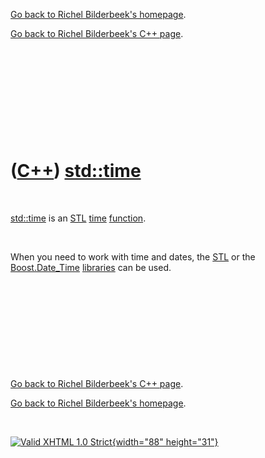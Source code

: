 [Go back to Richel Bilderbeek's homepage](index.htm).

[Go back to Richel Bilderbeek's C++ page](Cpp.htm).

 

 

 

 

 

([C++](Cpp.htm)) [std::time](CppTime.htm)
=========================================

 

[std::time](CppStdTime.htm) is an [STL](CppStl.htm) [time](CppTime.htm)
[function](CppFunction.htm).

 

When you need to work with time and dates, the [STL](CppStl.htm) or the
[Boost.Date\_Time](CppDate_Time.htm) [libraries](CppLibrary.htm) can be
used.

 

 

 

 

 

[Go back to Richel Bilderbeek's C++ page](Cpp.htm).

[Go back to Richel Bilderbeek's homepage](index.htm).

 

[![Valid XHTML 1.0 Strict](valid-xhtml10.png){width="88"
height="31"}](http://validator.w3.org/check?uri=referer)
